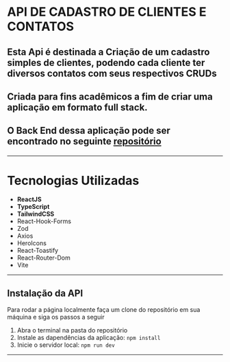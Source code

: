 <h1>API DE CADASTRO DE CLIENTES E CONTATOS</h1>
<h2>Esta Api é destinada a Criação de um cadastro simples de clientes, podendo cada cliente ter diversos contatos com seus respectivos CRUDs<h2>
<h2>Criada para fins acadêmicos a fim de criar uma aplicação em formato full stack.<h2>
<p>O Back End dessa aplicação pode ser encontrado no seguinte <a href='https://github.com/hugommbrito/client_register_API'>repositório</a></p>
<hr/>
<h1>Tecnologias Utilizadas</h2>
<ul>
    <li><strong>ReactJS</strong></li>
    <li><strong>TypeScript</strong></li>
    <li><strong>TailwindCSS</strong></li>
    <li>React-Hook-Forms</li>
    <li>Zod</li>
    <li>Axios</li>
    <li>HeroIcons</li>
    <li>React-Toastify</li>
    <li>React-Router-Dom</li>
    <li>Vite</li>
</ul>

<hr/>
<h2><strong>Instalação da API</strong></h2>
<p>Para rodar a página localmente faça um clone do repositório em sua máquina e siga os passos a seguir</p>
<ol>
    <li>Abra o terminal na pasta do repositório</li>
    <li>Instale as dapendências da aplicação: <code>npm install</code></li>
    <li>Inicie o servidor local: <code>npm run dev</code></li>
</ol>
<hr/>